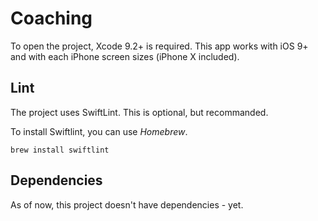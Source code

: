 # Coaching

To open the project, Xcode 9.2+ is required. This app works with iOS 9+ and with each iPhone screen sizes (iPhone X included).

## Lint

The project uses SwiftLint. This is optional, but recommanded.

To install Swiftlint, you can use *Homebrew*.

```
brew install swiftlint
```

## Dependencies

As of now, this project doesn't have dependencies - yet.